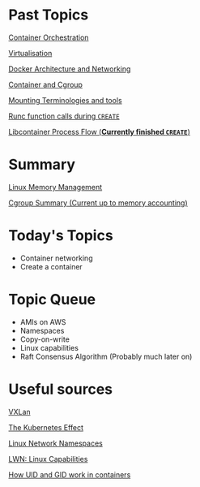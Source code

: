 # Past Topics
[Container Orchestration](/8:2:2018:Research:DockerAndContainerOrchestration.md)

[Virtualisation](/9:2:2018:Research:ContainersAndVirtualisation.md)

[Docker Architecture and Networking](/11:2:2018:ContainerArchitectureAndNetworking.md)

[Container and Cgroup](/12:2:2018:LXC.md)

[Mounting Terminologies and tools](/13:2:2018:UsingLibcontainer.md)

[Runc function calls during `CREATE`](/19:2:2018:Libcontainer.md)

[Libcontainer Process Flow (**Currently finished `CREATE`**)](/22:2:2018:LibcontinerProcessFlow.md)

# Summary

[Linux Memory Management](/Linux_memory_management.md)

[Cgroup Summary (Current up to memory accounting)](/summary_cgroup,md)

# Today's Topics
- Container networking
- Create a container

# Topic Queue
- AMIs on AWS
- Namespaces
- Copy-on-write
- Linux capabilities
- Raft Consensus Algorithm (Probably much later on)



# Useful sources

[VXLan](https://blogs.vmware.com/vsphere/2013/04/vxlan-series-different-components-part-1.html)

[The Kubernetes Effect](https://news.ycombinator.com/item?id=16331757)

[Linux Network Namespaces](https://blog.scottlowe.org/2013/09/04/introducing-linux-network-namespaces/)

[LWN: Linux Capabilities](https://lwn.net/Articles/486306/)

[How UID and GID work in containers](https://medium.com/@mccode/understanding-how-uid-and-gid-work-in-docker-containers-c37a01d01cf)
